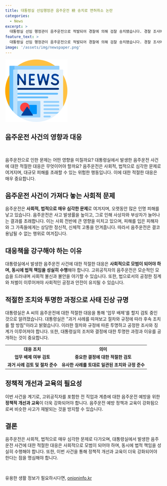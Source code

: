 ```yaml
---
title: 대통령실 선임행정관 음주운전 檢 송치로 면허취소 논란
categories:
  - News
excerpt: >
  대통령실 선임 행정관이 음주운전으로 적발되어 경찰에 의해 검찰 송치됐습니다. 경찰 조사에 따르면 행정관은 면허 취소 수준의 만취 상태였고, 대통령실은 감찰에 착수했습니다. 행정관은 음주 적발 후 사표를 냈지만, 대통령실은 사표를 반려하고 업무 배제 여부를 검토 중입니다. TV조선 주원진이 보도했습니다.
feature_text: >
  대통령실 선임 행정관이 음주운전으로 적발되어 경찰에 의해 검찰 송치됐습니다. 경찰 조사에 따르면 행정관은 면허 취소 수준의 만취 상태였고, 대통령실은 감찰에 착수했습니다. 행정관은 음주 적발 후 사표를 냈지만, 대통령실은 사표를 반려하고 업무 배제 여부를 검토 중입니다. TV조선 주원진이 보도했습니다.
image: '/assets/img/newspaper.png'
---
```


<p><img src="/assets/img/newspaper.png" alt="kimp 속보" /></p>

<h2>음주운전 사건의 영향과 대응</h2>

<p data-ke-size="size16">&nbsp;</p>

<p>음주운전으로 인한 문제는 어떤 영향을 미칠까요? 대통령실에서 발생한 음주운전 사건에 대한 적절한 대응은 무엇이어야 할까요? 음주운전은 사회적, 법적으로 심각한 문제로 여겨지며, 대규모 피해를 초래할 수 있는 위험한 행동입니다. 이에 대한 적절한 대응은 매우 중요합니다.</p>

<h2 data-ke-size="size26">음주운전 사건이 가져다 놓는 사회적 문제</h2>

<p>음주운전은 <b>사회적, 법적으로 매우 심각한 문제</b>로 여겨지며, 오랫동안 많은 인명 피해를 낳고 있습니다. 음주운전은 사고 발생률을 높이고, 그로 인해 사상자와 부상자가 늘어나는 결과를 초래합니다. 이는 사회 전반에 큰 영향을 미치고 있으며, 피해를 입은 피해자와 그 가족들에게는 상당한 정신적, 신체적 고통을 안겨줍니다. 따라서 음주운전은 결코 용납될 수 없는 행위로 여겨집니다.</p>

<h2 data-ke-size="size26">대응책을 강구해야 하는 이유</h2>

<p>대통령실에서 발생한 음주운전 사건에 대한 적절한 대응은 <b>사회적으로 모범이 되어야 하며, 동시에 법적 책임을 성실히 수행</b>해야 합니다. 고위공직자의 음주운전은 모순적인 모습을 드러내며 사회적 불신과 불안을 야기할 수 있습니다. 또한, 법으로서의 공정한 징계와 처벌이 이루어져야 사회적인 공정과 안전이 유지될 수 있습니다.</p>

<h2 data-ke-size="size26">적절한 조치와 투명한 과정으로 사태 진상 규명</h2>

<p>대통령실은 A 씨의 음주운전에 대한 적절한 대응을 통해 '업무 배제'를 할지 검토 중인 것으로 알려졌습니다. 대통령실은 "과거 사례를 따져보고 절차와 규정에 따라 후속 조치를 할 방침"이라고 밝혔습니다. 이러한 절차와 규정에 따른 투명하고 공정한 조사와 징계가 이루어져야 합니다. 또한, 대통령실의 조처와 결정에 대한 투명한 과정과 이유를 공개하는 것이 중요합니다.</p>

<table>
<tbody>
<tr>
<td style="text-align: center; height: 17px;"><b>대응 조치</b></td>
<td style="text-align: center; height: 17px;"><b>의미</b></td>
</tr>
<tr>
<td style="text-align: center; height: 17px;"><b>업무 배제 여부 검토</b></td>
<td style="text-align: center; height: 17px;"><b>중요한 결정에 대한 적절한 검토</b></td>
</tr>
<tr>
<td style="text-align: center; height: 17px;"><b>과거 사례 검토 및 절차 준수</b></td>
<td style="text-align: center; height: 17px;"><b>유사한 사례를 토대로 일관된 조치와 규정 준수</b></td>
</tr>
</tbody>
</table>

<h2 data-ke-size="size26">정책적 개선과 교육의 필요성</h2>

<p>이번 사건을 계기로, 고위공직자를 포함한 전 직업과 계층에 대한 음주운전 예방을 위한 <b>정책적 개선과 교육</b>이 더욱 강화되어야 합니다. 음주운전 예방 정책과 교육이 강화됨으로써 비슷한 사고가 재발되는 것을 방지할 수 있습니다.</p>

<h2 data-ke-size="size26">결론</h2>

<p>음주운전은 사회적, 법적으로 매우 심각한 문제로 다가오며, 대통령실에서 발생한 음주운전 사건에 대한 적절한 대응은 사회적으로 모범이 되어야 하며, 동시에 법적 책임을 성실히 수행해야 합니다. 또한, 이번 사건을 통해 정책적 개선과 교육이 더욱 강화되어야 한다는 점을 명심해야 합니다.</p>

<p data-ke-size="size16">&nbsp;</p>
유용한 생활 정보가 필요하시다면, <a href="https://onioninfo.kr" rel="dofollow">onioninfo.kr</a>


